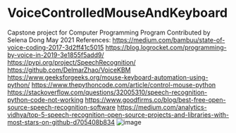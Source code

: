 # VoiceControlledMouseAndKeyboard
Capstone project for Computer Programming Program
Contributed by Selena Dong
May 2021
References:
https://medium.com/bambuu/state-of-voice-coding-2017-3d2ff41c5015
https://blog.logrocket.com/programming-by-voice-in-2019-3e1855f5add9/
https://pypi.org/project/SpeechRecognition/
https://github.com/DelmarZhao/VoiceKBM
https://www.geeksforgeeks.org/mouse-keyboard-automation-using-python/
https://www.thepythoncode.com/article/control-mouse-python
https://stackoverflow.com/questions/32005310/speech-recognition-python-code-not-working
https://www.goodfirms.co/blog/best-free-open-source-speech-recognition-software
https://medium.com/analytics-vidhya/top-5-speech-recognition-open-source-projects-and-libraries-with-most-stars-on-github-d705408b834
![image](https://user-images.githubusercontent.com/40871431/147796475-db35de65-b907-43e6-88d0-c39d1e4663dc.png)
